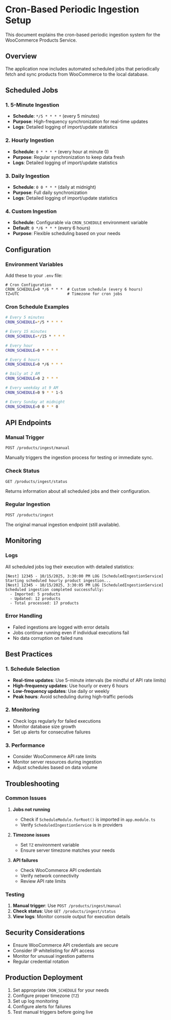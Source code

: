 # Cron-Based Periodic Ingestion Setup

This document explains the cron-based periodic ingestion system for the WooCommerce Products Service.

## Overview

The application now includes automated scheduled jobs that periodically fetch and sync products from WooCommerce to the local database.

## Scheduled Jobs

### 1. 5-Minute Ingestion
- **Schedule**: `*/5 * * * *` (every 5 minutes)
- **Purpose**: High-frequency synchronization for real-time updates
- **Logs**: Detailed logging of import/update statistics

### 2. Hourly Ingestion
- **Schedule**: `0 * * * *` (every hour at minute 0)
- **Purpose**: Regular synchronization to keep data fresh
- **Logs**: Detailed logging of import/update statistics

### 3. Daily Ingestion
- **Schedule**: `0 0 * * *` (daily at midnight)
- **Purpose**: Full daily synchronization
- **Logs**: Detailed logging of import/update statistics

### 4. Custom Ingestion
- **Schedule**: Configurable via `CRON_SCHEDULE` environment variable
- **Default**: `0 */6 * * *` (every 6 hours)
- **Purpose**: Flexible scheduling based on your needs

## Configuration

### Environment Variables

Add these to your `.env` file:

```env
# Cron Configuration
CRON_SCHEDULE=0 */6 * * *  # Custom schedule (every 6 hours)
TZ=UTC                     # Timezone for cron jobs
```

### Cron Schedule Examples

```bash
# Every 5 minutes
CRON_SCHEDULE=*/5 * * * *

# Every 15 minutes
CRON_SCHEDULE=*/15 * * * *

# Every hour
CRON_SCHEDULE=0 * * * *

# Every 6 hours
CRON_SCHEDULE=0 */6 * * *

# Daily at 2 AM
CRON_SCHEDULE=0 2 * * *

# Every weekday at 9 AM
CRON_SCHEDULE=0 9 * * 1-5

# Every Sunday at midnight
CRON_SCHEDULE=0 0 * * 0
```

## API Endpoints

### Manual Trigger
```http
POST /products/ingest/manual
```
Manually triggers the ingestion process for testing or immediate sync.

### Check Status
```http
GET /products/ingest/status
```
Returns information about all scheduled jobs and their configuration.

### Regular Ingestion
```http
POST /products/ingest
```
The original manual ingestion endpoint (still available).

## Monitoring

### Logs
All scheduled jobs log their execution with detailed statistics:

```
[Nest] 12345 - 10/15/2025, 3:30:00 PM LOG [ScheduledIngestionService] Starting scheduled hourly product ingestion...
[Nest] 12345 - 10/15/2025, 3:30:05 PM LOG [ScheduledIngestionService] Scheduled ingestion completed successfully:
  - Imported: 5 products
  - Updated: 12 products
  - Total processed: 17 products
```

### Error Handling
- Failed ingestions are logged with error details
- Jobs continue running even if individual executions fail
- No data corruption on failed runs

## Best Practices

### 1. Schedule Selection
- **Real-time updates**: Use 5-minute intervals (be mindful of API rate limits)
- **High-frequency updates**: Use hourly or every 6 hours
- **Low-frequency updates**: Use daily or weekly
- **Peak hours**: Avoid scheduling during high-traffic periods

### 2. Monitoring
- Check logs regularly for failed executions
- Monitor database size growth
- Set up alerts for consecutive failures

### 3. Performance
- Consider WooCommerce API rate limits
- Monitor server resources during ingestion
- Adjust schedules based on data volume

## Troubleshooting

### Common Issues

1. **Jobs not running**
   - Check if `ScheduleModule.forRoot()` is imported in `app.module.ts`
   - Verify `ScheduledIngestionService` is in providers

2. **Timezone issues**
   - Set `TZ` environment variable
   - Ensure server timezone matches your needs

3. **API failures**
   - Check WooCommerce API credentials
   - Verify network connectivity
   - Review API rate limits

### Testing

1. **Manual trigger**: Use `POST /products/ingest/manual`
2. **Check status**: Use `GET /products/ingest/status`
3. **View logs**: Monitor console output for execution details

## Security Considerations

- Ensure WooCommerce API credentials are secure
- Consider IP whitelisting for API access
- Monitor for unusual ingestion patterns
- Regular credential rotation

## Production Deployment

1. Set appropriate `CRON_SCHEDULE` for your needs
2. Configure proper timezone (`TZ`)
3. Set up log monitoring
4. Configure alerts for failures
5. Test manual triggers before going live
